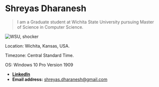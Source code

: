 
# Shreyas Dharanesh

> I am a Graduate student at Wichita State University pursuing Master of Science in Computer Science.

![WSU, shocker](https://external-content.duckduckgo.com/iu/?u=https%3A%2F%2Fwww.topmastersinhealthcare.com%2Fwp-content%2Fuploads%2F2015%2F03%2FWichita-State-University-Masters-in-Healthcare-Administration.jpg&f=1&nofb=1)

Location: Wichita, Kansas, USA.

Timezone: Central Standard Time.

OS: Windows 10 Pro Version 1909

+ **[LinkedIn](https://www.linkedin.com/in/shreyas-dharanesh-80252656 "Shreyas Dharanesh's Profile")**
+ **Email address:** <shreyas.dharanesh@gmail.com>
